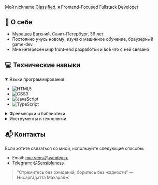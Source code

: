 Мой nickname [Classified](https://github.com/Classified-Id), я Frontend-Focused Fullstack Developer

## 📝 О себе
- Мурашев Евгений, Санкт-Петербург, 36 лет
- Постоянно учусь новому: изучаю машинное обучение, браузерный game-dev
- Мне интересен мир front-end разработки и всё что с ней связано

## 💻 Технические навыки

<details open>
<summary>Языки программирования</summary>

- ![HTML5](https://img.shields.io/badge/-HTML5-E34F26?style=flat&logo=html5)
- ![CSS3](https://img.shields.io/badge/-CSS3-1572B6?style=flat&logo=css3)
- ![JavaScript](https://img.shields.io/badge/-JavaScript-F7DF1E?style=flat&logo=javascript)
- ![TypeScript](https://img.shields.io/badge/-TypeScript-3178C6?style=flat&logo=typescript)

</details>

<details>
<summary>Фреймворки и библиотеки</summary>

- ![React](https://img.shields.io/badge/-React-61DAFB?style=flat&logo=react)
- ![Redux](https://img.shields.io/badge/-Redux-764ABC?style=flat&logo=redux)
- ![Redux Toolkit Query](https://img.shields.io/badge/-RTK%20Query-764ABC?style=flat&logo=redux)
- ![MobX](https://img.shields.io/badge/-MobX-FF9900?style=flat&logo=mobx)
- ![Node.js](https://img.shields.io/badge/-Node.js-339933?style=flat&logo=node.js)

</details>

<details>
<summary>Инструменты и технологии</summary>

- ![Docker](https://img.shields.io/badge/-Docker-2496ED?style=flat&logo=docker)
- ![MongoDB](https://img.shields.io/badge/-MongoDB-47A248?style=flat&logo=mongodb)
- ![PostgreSQL](https://img.shields.io/badge/-PostgreSQL-336791?style=flat&logo=postgresql)
- ![pgAdmin](https://img.shields.io/badge/-pgAdmin-FFCC33?style=flat&logo=postgresql)

</details>

## 📬 Контакты

Если хотите связаться со мной, используйте следующие способы:

- Email: [mur.sensi@yandex.ru](mailto:mur.sensi@yandex.ru)
- Telegram: [@Sensibleness](https://t.me/Sensibleness)

> "Стремитесь без ожиданий, боритесь без жадности" — Нисаргадатта Махарадж
